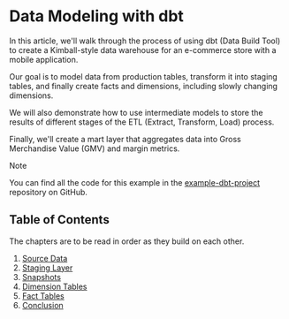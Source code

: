 # Data Modeling with dbt

In this article, we'll walk through the process of using dbt (Data Build Tool) to create a
Kimball-style data warehouse for an e-commerce store with a mobile application.

Our goal is to model data from production tables, transform it into staging tables, and finally
create facts and dimensions, including slowly changing dimensions.

We will also demonstrate how to use intermediate models to store the results of different stages of the
ETL (Extract, Transform, Load) process.

Finally, we'll create a mart layer that aggregates data into Gross Merchandise Value (GMV) and margin metrics.

> [!NOTE]
> You can find all the code for this example in the
> [example-dbt-project](https://github.com/pragunbhutani/example-dbt-project) repository on GitHub.

## Table of Contents

The chapters are to be read in order as they build on each other.

1. [Source Data](/analytics-engineering/dbt-modeling-example/1-source-data.md)
2. [Staging Layer](/analytics-engineering/dbt-modeling-example/2-staging-layer.md)
3. [Snapshots](/analytics-engineering/dbt-modeling-example/3-snapshots.md)
4. [Dimension Tables](/analytics-engineering/dbt-modeling-example/4-dimension-tables.md)
5. [Fact Tables](/analytics-engineering/dbt-modeling-example/5-fact-tables.md)
6. [Conclusion](/analytics-engineering/dbt-modeling-example/6-conclusion.md)
